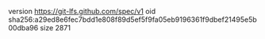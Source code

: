 version https://git-lfs.github.com/spec/v1
oid sha256:a29ed8e6fec7bdd1e808f89d5ef5f9fa05eb9196361f9dbef21495e5b00dba96
size 2871
